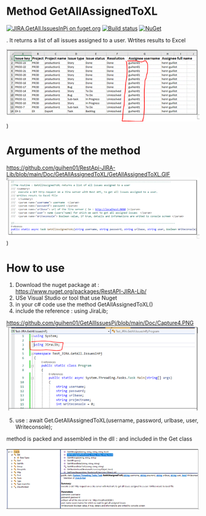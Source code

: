 # Method GetAllAssignedToXL
 [![JIRA.GetAll.IssuesInPj on fuget.org](https://www.fuget.org/packages/JIRA.GetAll.IssuesInPj/badge.svg)](https://www.fuget.org/packages/JIRA.GetAll.IssuesInPj)
[![Build status](https://ci.appveyor.com/api/projects/status/t25pekb23qqorbym?svg=true)](https://ci.appveyor.com/project/guihen01/getallissuespj)
[![NuGet](https://img.shields.io/nuget/v/JIRA.GetAll.IssuesInPj.svg)](https://www.nuget.org/packages/JIRA.GetAll.IssuesInPj/)

. It returns a list of all issues assigned to a user. Wrtites results to Excel

![alt text](https://github.com/guihen01/RestApi-JIRA-Lib/blob/main/Doc/GetAllAssignedToXL/GetAllAssignedToXL-example1.GIF  "Logo Title Text 1"))

# Arguments of the method

https://github.com/guihen01/RestApi-JIRA-Lib/blob/main/Doc/GetAllAssignedToXL/GetAllAssignedToXL.GIF
![alt text](https://github.com/guihen01/RestApi-JIRA-Lib/blob/main/Doc/GetAllAssignedToXL/GetAllAssignedToXL.GIF  "Logo Title Text 1"))

# How to use

1. Download the nuget package at : https://www.nuget.org/packages/RestAPI-JIRA-Lib/
2. USe Visual Studio or tool that use Nuget 
3. in your c# code use the method GetAllAssignedToXL()
4. include the reference :   using JiraLib;

https://github.com/guihen01/GetAllIssuesPj/blob/main/Doc/Capture4.PNG
![alt text]( https://github.com/guihen01/GetAllIssuesPj/blob/main/Doc/Capture4.PNG "Logo Title Text 1")

5. use : await Get.GetAllAssignedToXL(username, password, urlbase, user, Writeconsole);

method is packed and assembled in the dll : and included in the Get class

![alt text]( https://github.com/guihen01/RestApi-JIRA-Lib/blob/main/Doc/GetAllAssignedToXL/GetAllAssignedToXL-objectview.GIF "Logo Title Text 1")


